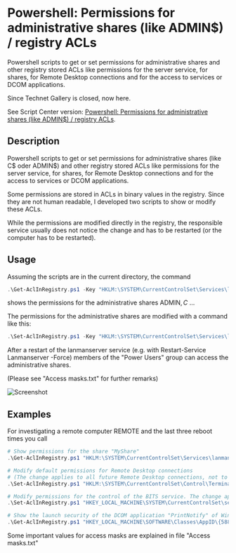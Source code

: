 # Powershell: Permissions for administrative shares (like ADMIN$) / registry ACLs
Powershell scripts to get or set permissions for administrative shares and other registry stored ACLs like permissions for the server service, for shares, for Remote Desktop connections and for the access to services or DCOM applications.

Since Technet Gallery is closed, now here.

See Script Center version: [Powershell: Permissions for administrative shares (like ADMIN$) / registry ACLs](https://gallery.technet.microsoft.com/scriptcenter/Powershell-permissions-for-53d0c8ce).

## Description
Powershell scripts to get or set permissions for administrative shares (like C$ oder ADMIN$) and other registry stored ACLs like permissions for the server service, for shares, for Remote Desktop connections and for the access to services or DCOM applications.

Some permissions are stored in ACLs in binary values in the registry. Since they are not human readable, I developed two scripts to show or modify these ACLs.

While the permissions are modified directly in the registry, the responsible service usually does not notice the change and has to be restarted (or the computer has to be restarted).

## Usage
Assuming the scripts are in the current directory, the command

```powershell
.\Get-AclInRegistry.ps1 -Key "HKLM:\SYSTEM\CurrentControlSet\Services\lanmanserver\DefaultSecurity" -Name "SrvsvcShareAdminConnect"
```
shows the permissions for the administrative shares ADMIN$, C$ ...

The permissions for the administrative shares are modified with a command like this:
```powershell
.\Set-AclInRegistry.ps1 -Key "HKLM:\SYSTEM\CurrentControlSet\Services\lanmanserver\DefaultSecurity" -Name "SrvsvcShareAdminConnect" -Account "Power Users" -Action GRANT -AccessMask 0x00000001
```

After a restart of the lanmanserver service (e.g. with Restart-Service Lanmanserver -Force) members of the "Power Users" group can access the administrative shares.

(Please see "Access masks.txt" for further remarks)

![Screenshot](Screenshot.gif)

## Examples
For investigating a remote computer REMOTE and the last three reboot times you call
```powershell
# Show permissions for the share "MyShare"
.\Get-AclInRegistry.ps1 "HKLM:\SYSTEM\CurrentControlSet\Services\lanmanserver\Shares\Security" "MyShare"

# Modify default permissions for Remote Desktop connections
# (The change applies to all future Remote Desktop connections, not to existing)
.\Set-AclInRegistry.ps1 "HKLM:\SYSTEM\CurrentControlSet\Control\Terminal Server\WinStations" "DefaultSecurity" "DOMAIN\GROUP" SET 0x00000121

# Modify permissions for the control of the BITS service. The change applies after restart of the computer.
.\Set-AclInRegistry.ps1 "HKEY_LOCAL_MACHINE\SYSTEM\CurrentControlSet\services\BITS\Security" Security "nt authority\interactive" "revoke" 0x0002018d

# Show the launch security of the DCOM application "PrintNotify" of Windows 10.
.\Get-AclInRegistry.ps1 "HKEY_LOCAL_MACHINE\SOFTWARE\Classes\AppID\{588E10FA-0618-48A1-BE2F-0AD93E899FCC}" "LaunchPermission"
```
Some important values for access masks are explained in file "Access masks.txt"
